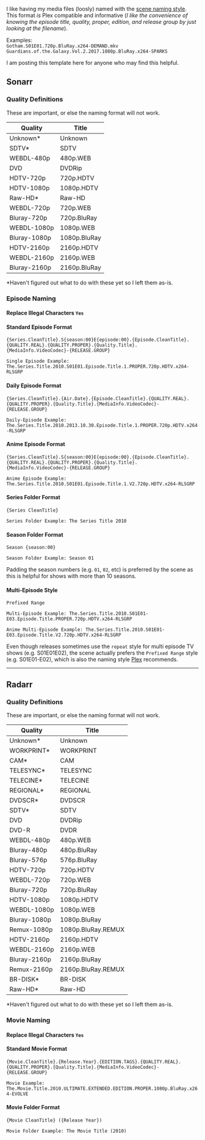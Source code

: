 I like having my media files (loosly) named with the [scene naming style](https://scenerules.org/). This format _is_ Plex compatible and informative (_I like the convenience of knowing the episode title, quality, proper, edition, and release group by just looking at the filename_). 

Examples:<br />
`Gotham.S01E01.720p.BluRay.x264-DEMAND.mkv`<br />
`Guardians.of.the.Galaxy.Vol.2.2017.1080p.BluRay.x264-SPARKS`

I am posting this template here for anyone who may find this helpful.


## Sonarr


### Quality Definitions

These are important, or else the naming format will not work. 

| Quality      | Title        |
| ------------ | ------------ |
| Unknown*     | Unknown      |
| SDTV*        | SDTV         |
| WEBDL-480p   | 480p.WEB     |
| DVD          | DVDRip       |
| HDTV-720p    | 720p.HDTV    |
| HDTV-1080p   | 1080p.HDTV   |
| Raw-HD*      | Raw-HD       |
| WEBDL-720p   | 720p.WEB     |
| Bluray-720p  | 720p.BluRay  |
| WEBDL-1080p  | 1080p.WEB    |
| Bluray-1080p | 1080p.BluRay |
| HDTV-2160p   | 2160p.HDTV   |
| WEBDL-2160p  | 2160p.WEB    |
| Bluray-2160p | 2160p.BluRay | 

\*Haven't figured out what to do with these yet so I left them as-is.


### Episode Naming

#### Replace Illegal Characters `Yes`


#### Standard Episode Format
```
{Series.CleanTitle}.S{season:00}E{episode:00}.{Episode.CleanTitle}.{QUALITY.REAL}.{QUALITY.PROPER}.{Quality.Title}.{MediaInfo.VideoCodec}-{RELEASE.GROUP}
```

`Single Episode Example: The.Series.Title.2010.S01E01.Episode.Title.1.PROPER.720p.HDTV.x264-RLSGRP`

#### Daily Episode Format
```
{Series.CleanTitle}.{Air.Date}.{Episode.CleanTitle}.{QUALITY.REAL}.{QUALITY.PROPER}.{Quality.Title}.{MediaInfo.VideoCodec}-{RELEASE.GROUP}
```

`Daily-Episode Example: The.Series.Title.2010.2013.10.30.Episode.Title.1.PROPER.720p.HDTV.x264-RLSGRP`

#### Anime Episode Format
```
{Series.CleanTitle}.S{season:00}E{episode:00}.{Episode.CleanTitle}.{QUALITY.REAL}.{QUALITY.PROPER}.{Quality.Title}.{MediaInfo.VideoCodec}-{RELEASE.GROUP}
```

`Anime Episode Example: The.Series.Title.2010.S01E01.Episode.Title.1.V2.720p.HDTV.x264-RLSGRP`


#### Series Folder Format
```
{Series CleanTitle}
```

`Series Folder Example: The Series Title 2010`


#### Season Folder Format
```
Season {season:00}
```

`Season Folder Example: Season 01`

Padding the season numbers (e.g. `01`, `02`, etc) is preferred by the scene as this is helpful for shows with more than 10 seasons.

#### Multi-Episode Style
```
Prefixed Range
```

`Multi-Episode Example: The.Series.Title.2010.S01E01-E03.Episode.Title.PROPER.720p.HDTV.x264-RLSGRP`

`Anime Multi-Episode Example: The.Series.Title.2010.S01E01-E03.Episode.Title.V2.720p.HDTV.x264-RLSGRP`

Even though releases sometimes use the `repeat` style for multi episode TV shows (e.g. S01E01E02), the scene actually prefers the `Prefixed Range` style (e.g. S01E01-E02), which is also the naming style [Plex](https://support.plex.tv/hc/en-us/articles/200220687-Naming-Series-Season-Based-TV-Shows) recommends.







***


## Radarr


### Quality Definitions

These are important, or else the naming format will not work. 


| Quality      | Title              |
| ------------ | ------------------ |
| Unknown*     | Unknown            |
| WORKPRINT*   | WORKPRINT          |
| CAM*         | CAM                |
| TELESYNC*    | TELESYNC           |
| TELECINE*    | TELECINE           |
| REGIONAL*    | REGIONAL           |
| DVDSCR*      | DVDSCR             |
| SDTV*        | SDTV               |
| DVD          | DVDRip             |
| DVD-R        | DVDR               |
| WEBDL-480p   | 480p.WEB           |
| Bluray-480p  | 480p.BluRay        |
| Bluray-576p  | 576p.BluRay        |
| HDTV-720p    | 720p.HDTV          |
| WEBDL-720p   | 720p.WEB           |
| Bluray-720p  | 720p.BluRay        |
| HDTV-1080p   | 1080p.HDTV         |
| WEBDL-1080p  | 1080p.WEB          |
| Bluray-1080p | 1080p.BluRay       |
| Remux-1080p  | 1080p.BluRay.REMUX |
| HDTV-2160p   | 2160p.HDTV         |
| WEBDL-2160p  | 2160p.WEB          |
| Bluray-2160p | 2160p.BluRay       |
| Remux-2160p  | 2160p.BluRay.REMUX |
| BR-DISK*     | BR-DISK            |
| Raw-HD*      | Raw-HD             |


\*Haven't figured out what to do with these yet so I left them as-is.



### Movie Naming

#### Replace Illegal Characters `Yes`


#### Standard Movie Format
```
{Movie.CleanTitle}.{Release.Year}.{EDITION.TAGS}.{QUALITY.REAL}.{QUALITY.PROPER}.{Quality.Title}.{MediaInfo.VideoCodec}-{RELEASE.GROUP}
```

`Movie Example: The.Movie.Title.2010.ULTIMATE.EXTENDED.EDITION.PROPER.1080p.BluRay.x264-EVOLVE`


#### Movie Folder Format
```
{Movie CleanTitle} ({Release Year})
```

`Movie Folder Example: The Movie Title (2010)`
